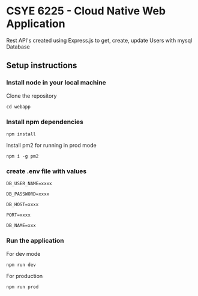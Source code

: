 # CSYE 6225 - Cloud Native Web Application

Rest API's created using Express.js to get, create, update Users with mysql Database

## Setup instructions

### Install node in your local machine

Clone the repository

`cd webapp`

### Install npm dependencies

`npm install`

Install pm2 for running in prod mode

`npm i -g pm2`

### create .env file with values

```
DB_USER_NAME=xxxx

DB_PASSWORD=xxxx

DB_HOST=xxxx

PORT=xxxx

DB_NAME=xxx

```

### Run the application

For dev mode

`npm run dev`

For production

`npm run prod`
